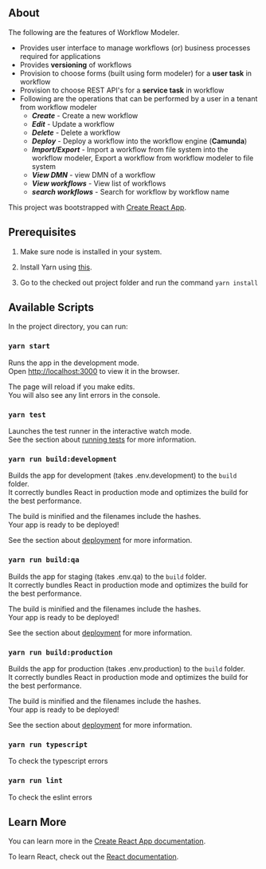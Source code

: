## About

The following are the features of Workflow Modeler.
* Provides user interface to manage workflows (or) business processes required for applications
* Provides **versioning** of workflows
* Provision to choose forms (built using form modeler) for a **user task** in workflow
* Provision to choose REST API's for a **service task** in workflow
* Following are the operations that can be performed by a user in a tenant from workflow modeler
    * ***Create*** - Create a new workflow
    * ***Edit*** - Update a workflow
    * ***Delete*** - Delete a workflow
    * ***Deploy*** - Deploy a workflow into the workflow engine (**Camunda**)
    * ***Import/Export*** - Import a workflow from file system into the workflow modeler, Export a workflow from workflow modeler to file system
    * ***View DMN*** - view DMN of a workflow
    * ***View workflows*** - View list of workflows
    * ***search workflows*** - Search for workflow by workflow name


This project was bootstrapped with [Create React App](https://github.com/facebook/create-react-app).

## Prerequisites

1. Make sure node is installed in your system.

2. Install Yarn using <a href="https://classic.yarnpkg.com/en/docs/install">this</a>.

3. Go to the checked out project folder and run the command `yarn install` 

## Available Scripts

In the project directory, you can run:

### `yarn start`

Runs the app in the development mode.<br />
Open [http://localhost:3000](http://localhost:3000) to view it in the browser.

The page will reload if you make edits.<br />
You will also see any lint errors in the console.

### `yarn test`

Launches the test runner in the interactive watch mode.<br />
See the section about [running tests](https://facebook.github.io/create-react-app/docs/running-tests) for more information.

### `yarn run build:development`

Builds the app for development (takes .env.development) to the `build` folder.<br />
It correctly bundles React in production mode and optimizes the build for the best performance.

The build is minified and the filenames include the hashes.<br />
Your app is ready to be deployed!

See the section about [deployment](https://facebook.github.io/create-react-app/docs/deployment) for more information.

### `yarn run build:qa`

Builds the app for staging (takes .env.qa) to the `build` folder.<br />
It correctly bundles React in production mode and optimizes the build for the best performance.

The build is minified and the filenames include the hashes.<br />
Your app is ready to be deployed!

See the section about [deployment](https://facebook.github.io/create-react-app/docs/deployment) for more information.

### `yarn run build:production`

Builds the app for production (takes .env.production) to the `build` folder.<br />
It correctly bundles React in production mode and optimizes the build for the best performance.

The build is minified and the filenames include the hashes.<br />
Your app is ready to be deployed!

See the section about [deployment](https://facebook.github.io/create-react-app/docs/deployment) for more information.

### `yarn run typescript`

To check the typescript errors

### `yarn run lint`

To check the eslint errors

## Learn More

You can learn more in the [Create React App documentation](https://facebook.github.io/create-react-app/docs/getting-started).

To learn React, check out the [React documentation](https://reactjs.org/).
